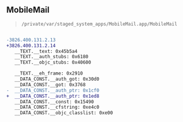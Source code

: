 ## MobileMail

> `/private/var/staged_system_apps/MobileMail.app/MobileMail`

```diff

-3826.400.131.2.13
+3826.400.131.2.14
   __TEXT.__text: 0x45b5a4
   __TEXT.__auth_stubs: 0x6180
   __TEXT.__objc_stubs: 0x40600

   __TEXT.__eh_frame: 0x2910
   __DATA_CONST.__auth_got: 0x30d0
   __DATA_CONST.__got: 0x3768
-  __DATA_CONST.__auth_ptr: 0x1cf0
+  __DATA_CONST.__auth_ptr: 0x1ed8
   __DATA_CONST.__const: 0x15490
   __DATA_CONST.__cfstring: 0xe4c0
   __DATA_CONST.__objc_classlist: 0xe00

```
